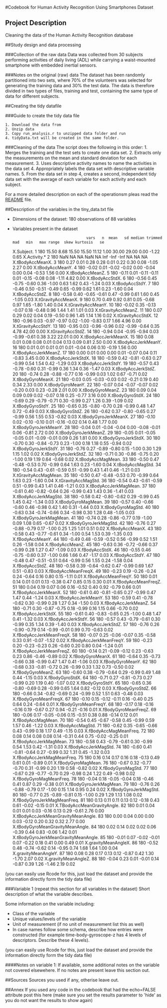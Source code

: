 #Codebook for Human Activity Recognition Using Smartphones Dataset


## Project Description
Cleaning the data of the Human Activity Recognition database 

##Study design and data processing


###Collection of the raw data
Data was collected from 30 subjects performing activities of daily living (ADL) while carrying a waist-mounted smartphone with embedded inertial sensors.

###Notes on the original (raw) data 
The dataset has been randomly partitioned into two sets, where 70% of the volunteers was selected for generating the training data and 30% the test data.
The data is therefore divided in two types of files, training and test, containing the same type of data for different subjects.

##Creating the tidy datafile

###Guide to create the tidy data file

    1. Download the data from
    2. Unzip data
    3. Copy run_analysis.r to unzipped data folder and run
    4. tidyData.txt will be created in the same folder.    


###Cleaning of the data
The script does the following in this order:
	1. Merges the training and the test sets to create one data set.
    2. Extracts only the measurements on the mean and standard deviation for each measurement. 
    3. Uses descriptive activity names to name the activities in the data set
    4. Appropriately labels the data set with descriptive variable names. 
    5. From the data set in step 4, creates a second, independent tidy data set with the average of each variable for each activity and each subject.

For a more detailed description on each of the operationsm pleas read the [README](./README.md) file.

##Description of the variables in the tiny_data.txt file
 - Dimensions of the dataset: 180 observations of 88 variables
 - Variables present in the dataset

        	                            vars   n  mean   sd median trimmed   mad   min   max range  skew kurtosis   se
	X.Subject.                              1 180 15.50 8.68  15.50   15.50 11.12  1.00 30.00 29.00  0.00    -1.22 0.65
X.Activity.*                            2 180   NaN   NA     NA     NaN    NA   Inf  -Inf  -Inf    NA       NA   NA
X.tBodyAccMeanX.                        3 180  0.27 0.01   0.28    0.28  0.01  0.22  0.30  0.08 -1.05     2.27 0.00
X.tBodyAccMeanY.                        4 180 -0.02 0.01  -0.02   -0.02  0.00 -0.04  0.00  0.04 -0.53     1.56 0.00
X.tBodyAccMeanZ.                        5 180 -0.11 0.01  -0.11   -0.11  0.01 -0.15 -0.08  0.08 -1.11     4.82 0.00
X.tBodyAccStdX.                         6 180 -0.56 0.45  -0.75   -0.60  0.36 -1.00  0.63  1.62  0.43    -1.24 0.03
X.tBodyAccStdY.                         7 180 -0.46 0.50  -0.51   -0.49  0.65 -0.99  0.62  1.61  0.23    -1.60 0.04
X.tBodyAccStdZ.                         8 180 -0.58 0.40  -0.65   -0.61  0.47 -0.99  0.61  1.60  0.45    -1.05 0.03
X.tGravityAccMeanX.                     9 180  0.70 0.49   0.92    0.81  0.05 -0.68  0.97  1.65 -1.80     1.40 0.04
X.tGravityAccMeanY.                    10 180 -0.02 0.35  -0.13   -0.07  0.18 -0.48  0.96  1.44  1.41     1.01 0.03
X.tGravityAccMeanZ.                    11 180  0.07 0.29   0.02    0.04  0.19 -0.50  0.96  1.45  1.14     1.16 0.02
X.tGravityAccStdX.                     12 180 -0.96 0.03  -0.97   -0.97  0.02 -1.00 -0.83  0.17  1.66     4.96 0.00
X.tGravityAccStdY.                     13 180 -0.95 0.03  -0.96   -0.96  0.02 -0.99 -0.64  0.35  4.78    42.00 0.00
X.tGravityAccStdZ.                     14 180 -0.94 0.04  -0.95   -0.94  0.03 -0.99 -0.61  0.38  3.22    22.01 0.00
X.tBodyAccJerkMeanX.                   15 180  0.08 0.01   0.08    0.08  0.01  0.04  0.13  0.09  0.81     2.50 0.00
X.tBodyAccJerkMeanY.                   16 180  0.01 0.01   0.01    0.01  0.01 -0.04  0.06  0.10 -0.19     1.56 0.00
X.tBodyAccJerkMeanZ.                   17 180  0.00 0.01   0.00    0.00  0.01 -0.07  0.04  0.11 -0.83     3.45 0.00
X.tBodyAccJerkStdX.                    18 180 -0.59 0.42  -0.81   -0.63  0.27 -0.99  0.54  1.54  0.42    -1.29 0.03
X.tBodyAccJerkStdY.                    19 180 -0.57 0.43  -0.78   -0.60  0.31 -0.99  0.36  1.34  0.36    -1.47 0.03
X.tBodyAccJerkStdZ.                    20 180 -0.74 0.28  -0.88   -0.77  0.16 -0.99  0.03  1.02  0.67    -0.71 0.02
X.tBodyGyroMeanX.                      21 180 -0.03 0.05  -0.03   -0.03  0.02 -0.21  0.19  0.40  0.34     2.33 0.00
X.tBodyGyroMeanY.                      22 180 -0.07 0.04  -0.07   -0.07  0.02 -0.20  0.03  0.23 -0.28     2.01 0.00
X.tBodyGyroMeanZ.                      23 180  0.09 0.04   0.09    0.09  0.02 -0.07  0.18  0.25 -0.77     3.16 0.00
X.tBodyGyroStdX.                       24 180 -0.69 0.29  -0.79   -0.71  0.30 -0.99  0.27  1.26  0.39    -1.09 0.02
X.tBodyGyroStdY.                       25 180 -0.65 0.35  -0.80   -0.70  0.28 -0.99  0.48  1.47  0.72    -0.49 0.03
X.tBodyGyroStdZ.                       26 180 -0.62 0.37  -0.80   -0.65  0.27 -0.99  0.56  1.55  0.53    -0.82 0.03
X.tBodyGyroJerkMeanX.                  27 180 -0.10 0.02  -0.10   -0.10  0.01 -0.16 -0.02  0.14  0.48     1.77 0.00
X.tBodyGyroJerkMeanY.                  28 180 -0.04 0.01  -0.04   -0.04  0.00 -0.08 -0.01  0.06 -0.81     2.72 0.00
X.tBodyGyroJerkMeanZ.                  29 180 -0.05 0.01  -0.05   -0.05  0.01 -0.09 -0.01  0.09  0.26     1.81 0.00
X.tBodyGyroJerkStdX.                   30 180 -0.70 0.30  -0.84   -0.73  0.23 -1.00  0.18  1.18  0.55    -0.94 0.02
X.tBodyGyroJerkStdY.                   31 180 -0.76 0.27  -0.89   -0.80  0.15 -1.00  0.30  1.29  1.15     1.02 0.02
X.tBodyGyroJerkStdZ.                   32 180 -0.71 0.30  -0.86   -0.75  0.20 -1.00  0.19  1.19  0.64    -0.68 0.02
X.tBodyAccMagMean.                     33 180 -0.50 0.47  -0.48   -0.53  0.70 -0.99  0.64  1.63  0.23    -1.60 0.04
X.tBodyAccMagStd.                      34 180 -0.54 0.43  -0.61   -0.59  0.51 -0.99  0.43  1.41  0.46    -1.21 0.03
X.tGravityAccMagMean.                  35 180 -0.50 0.47  -0.48   -0.53  0.70 -0.99  0.64  1.63  0.23    -1.60 0.04
X.tGravityAccMagStd.                   36 180 -0.54 0.43  -0.61   -0.59  0.51 -0.99  0.43  1.41  0.46    -1.21 0.03
X.tBodyAccJerkMagMean.                 37 180 -0.61 0.40  -0.82   -0.64  0.26 -0.99  0.43  1.43  0.36    -1.41 0.03
X.tBodyAccJerkMagStd.                  38 180 -0.58 0.42  -0.80   -0.62  0.29 -0.99  0.45  1.45  0.42    -1.34 0.03
X.tBodyGyroMagMean.                    39 180 -0.57 0.40  -0.66   -0.60  0.46 -0.98  0.42  1.40  0.31    -1.44 0.03
X.tBodyGyroMagStd.                     40 180 -0.63 0.34  -0.74   -0.66  0.34 -0.98  0.30  1.28  0.48    -1.05 0.03
X.tBodyGyroJerkMagMean.                41 180 -0.74 0.28  -0.86   -0.77  0.19 -1.00  0.09  1.08  0.65    -0.67 0.02
X.tBodyGyroJerkMagStd.                 42 180 -0.76 0.27  -0.88   -0.79  0.17 -1.00  0.25  1.25  1.01     0.51 0.02
X.fBodyAccMeanX.                       43 180 -0.58 0.43  -0.77   -0.61  0.34 -1.00  0.54  1.53  0.39    -1.35 0.03
X.fBodyAccMeanY.                       44 180 -0.49 0.48  -0.59   -0.52  0.56 -0.99  0.52  1.51  0.26    -1.58 0.04
X.fBodyAccMeanZ.                       45 180 -0.63 0.36  -0.72   -0.66  0.37 -0.99  0.28  1.27  0.47    -1.09 0.03
X.fBodyAccStdX.                        46 180 -0.55 0.46  -0.75   -0.60  0.37 -1.00  0.66  1.66  0.47    -1.17 0.03
X.fBodyAccStdY.                        47 180 -0.48 0.47  -0.51   -0.51  0.64 -0.99  0.56  1.55  0.24    -1.58 0.04
X.fBodyAccStdZ.                        48 180 -0.58 0.39  -0.64   -0.62  0.47 -0.99  0.69  1.67  0.51    -0.83 0.03
X.fBodyAccMeanFreqX.                   49 180 -0.23 0.19  -0.26   -0.24  0.24 -0.64  0.16  0.80  0.15    -1.11 0.01
X.fBodyAccMeanFreqY.                   50 180  0.01 0.14   0.01    0.01  0.13 -0.38  0.47  0.85  0.15     0.30 0.01
X.fBodyAccMeanFreqZ.                   51 180  0.04 0.19   0.07    0.06  0.16 -0.52  0.40  0.92 -0.79     0.66 0.01
X.fBodyAccJerkMeanX.                   52 180 -0.61 0.40  -0.81   -0.65  0.27 -0.99  0.47  1.47  0.44    -1.24 0.03
X.fBodyAccJerkMeanY.                   53 180 -0.59 0.41  -0.78   -0.62  0.30 -0.99  0.28  1.27  0.34    -1.50 0.03
X.fBodyAccJerkMeanZ.                   54 180 -0.71 0.30  -0.87   -0.75  0.18 -0.99  0.16  1.15  0.66    -0.70 0.02
X.fBodyAccJerkStdX.                    55 180 -0.61 0.40  -0.83   -0.65  0.25 -1.00  0.48  1.47  0.41    -1.32 0.03
X.fBodyAccJerkStdY.                    56 180 -0.57 0.43  -0.79   -0.61  0.30 -0.99  0.35  1.34  0.39    -1.40 0.03
X.fBodyAccJerkStdZ.                    57 180 -0.76 0.26  -0.90   -0.79  0.14 -0.99 -0.01  0.99  0.70    -0.63 0.02
X.fBodyAccJerkMeanFreqX.               58 180 -0.07 0.25  -0.06   -0.07  0.35 -0.58  0.33  0.91 -0.07    -1.52 0.02
X.fBodyAccJerkMeanFreqY.               59 180 -0.23 0.20  -0.23   -0.23  0.26 -0.60  0.20  0.80  0.04    -1.24 0.01
X.fBodyAccJerkMeanFreqZ.               60 180 -0.14 0.21  -0.09   -0.12  0.23 -0.63  0.23  0.86 -0.46    -0.89 0.02
X.fBodyGyroMeanX.                      61 180 -0.64 0.35  -0.73   -0.66  0.38 -0.99  0.47  1.47  0.41    -1.06 0.03
X.fBodyGyroMeanY.                      62 180 -0.68 0.33  -0.81   -0.72  0.26 -0.99  0.33  1.32  0.73    -0.50 0.02
X.fBodyGyroMeanZ.                      63 180 -0.60 0.38  -0.79   -0.64  0.29 -0.99  0.49  1.48  0.44    -1.15 0.03
X.fBodyGyroStdX.                       64 180 -0.71 0.27  -0.81   -0.73  0.27 -0.99  0.20  1.19  0.40    -1.07 0.02
X.fBodyGyroStdY.                       65 180 -0.65 0.36  -0.80   -0.69  0.28 -0.99  0.65  1.64  0.82    -0.12 0.03
X.fBodyGyroStdZ.                       66 180 -0.66 0.34  -0.82   -0.69  0.24 -0.99  0.52  1.51  0.63    -0.48 0.03
X.fBodyGyroMeanFreqX.                  67 180 -0.10 0.15  -0.12   -0.11  0.16 -0.40  0.25  0.64  0.24    -0.64 0.01
X.fBodyGyroMeanFreqY.                  68 180 -0.17 0.18  -0.16   -0.16  0.19 -0.67  0.27  0.94 -0.21    -0.16 0.01
X.fBodyGyroMeanFreqZ.                  69 180 -0.06 0.17  -0.05   -0.06  0.15 -0.51  0.38  0.88 -0.14     0.12 0.01
X.fBodyAccMagMean.                     70 180 -0.54 0.45  -0.67   -0.58  0.45 -0.99  0.59  1.57  0.46    -1.22 0.03
X.fBodyAccMagStd.                      71 180 -0.62 0.35  -0.65   -0.66  0.43 -0.99  0.18  1.17  0.49    -1.15 0.03
X.fBodyAccMagMeanFreq.                 72 180  0.08 0.14   0.08    0.08  0.14 -0.31  0.44  0.75 -0.02    -0.25 0.01
X.fBodyAccJerkMagMean.                 73 180 -0.58 0.43  -0.79   -0.61  0.30 -0.99  0.54  1.53  0.42    -1.31 0.03
X.fBodyAccJerkMagStd.                  74 180 -0.60 0.41  -0.81   -0.64  0.27 -0.99  0.32  1.31  0.45    -1.32 0.03
X.fBodyAccJerkMagMeanFreq.             75 180  0.16 0.14   0.17    0.16  0.18 -0.13  0.49  0.61  0.01    -0.89 0.01
X.fBodyGyroMagMean.                    76 180 -0.67 0.32  -0.77   -0.70  0.31 -0.99  0.20  1.19  0.58    -0.82 0.02
X.fBodyGyroMagStd.                     77 180 -0.67 0.29  -0.77   -0.70  0.29 -0.98  0.24  1.22  0.49    -0.98 0.02
X.fBodyGyroMagMeanFreq.                78 180 -0.04 0.18  -0.05   -0.04  0.18 -0.46  0.41  0.87  0.29    -0.38 0.01
X.fBodyGyroJerkMagMean.                79 180 -0.76 0.26  -0.88   -0.79  0.17 -1.00  0.15  1.14  0.95     0.24 0.02
X.fBodyGyroJerkMagStd.                 80 180 -0.77 0.25  -0.89   -0.81  0.15 -1.00  0.29  1.29  1.13     1.08 0.02
X.fBodyGyroJerkMagMeanFreq.            81 180  0.13 0.11   0.11    0.13  0.12 -0.18  0.43  0.61 -0.02    -0.15 0.01
X.TBodyAccMeanGravityAngle.            82 180  0.01 0.04   0.01    0.01  0.03 -0.16  0.13  0.29 -0.61     2.76 0.00
X.tBodyAccJerkMeanGravityMeanAngle.    83 180  0.00 0.04   0.00    0.00  0.03 -0.12  0.20  0.32  0.32     2.77 0.00
X.tBodyGyroMeanGravityMeanAngle.       84 180  0.02 0.14   0.02    0.02  0.06 -0.39  0.44  0.83 -0.06     1.42 0.01
X.tBodyGyroJerkMeanGravityMeanAngle.   85 180 -0.01 0.07  -0.02   -0.01  0.07 -0.22  0.18  0.41  0.00     0.49 0.01
X.gravityMeanAngleX.                   86 180 -0.52 0.48  -0.74   -0.62  0.14 -0.95  0.74  1.68  1.64     1.00 0.04
X.gravityMeanAngleY.                   87 180  0.08 0.28   0.17    0.13  0.12 -0.87  0.42  1.30 -1.70     2.07 0.02
X.gravityMeanAngleZ.                   88 180 -0.04 0.23   0.01   -0.01  0.14 -0.87  0.39  1.26 -1.46     2.19 0.02


(you can easily use Rcode for this, just load the dataset and provide the information directly form the tidy data file)

###Variable 1 (repeat this section for all variables in the dataset)
Short description of what the variable describes.


Some information on the variable including:
 - Class of the variable
 - Unique values/levels of the variable
 - Unit of measurement (if no unit of measurement list this as well)
 - In case names follow some schema, describe how entries were constructed (for example time-body-gyroscope-z has 4 levels of descriptors. Describe these 4 levels). 

(you can easily use Rcode for this, just load the dataset and provide the information directly form the tidy data file)

####Notes on variable 1:
If available, some additional notes on the variable not covered elsewehere. If no notes are present leave this section out.

##Sources
Sources you used if any, otherise leave out.

##Annex
If you used any code in the codebook that had the echo=FALSE attribute post this here (make sure you set the results parameter to 'hide' as you do not want the results to show again)
